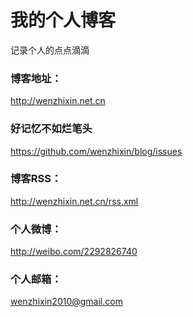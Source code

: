 # 我的个人博客

记录个人的点点滴滴


### 博客地址：

http://wenzhixin.net.cn

### 好记忆不如烂笔头

https://github.com/wenzhixin/blog/issues


### 博客RSS：

http://wenzhixin.net.cn/rss.xml


### 个人微博：

http://weibo.com/2292826740


### 个人邮箱：

wenzhixin2010@gmail.com
